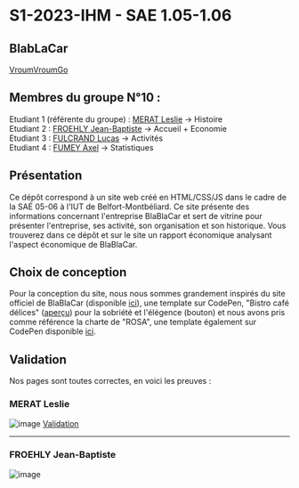 # S1-2023-IHM - SAE 1.05-1.06

## BlabLaCar

[VroumVroumGo](https://lfulcran-iut90.github.io/S1-2023-BlaBlaCar/Site/index.html)

## Membres du groupe N°10 :

Etudiant 1 (référente du groupe) :  [MERAT Leslie](mailto:leslie.merat@edu.univ-fcomte.fr?subject=SAE_1_05_06) -> Histoire  
Etudiant 2 : [FROEHLY Jean-Baptiste](mailto:jean-baptiste.froehly@edu.univ-fcomte.fr?subject=SAE_1_05_06) -> Accueil + Economie  
Etudiant 3 : [FULCRAND Lucas](mailto:lucas.fulcrand@edu.univ-fcomte.fr?subject=SAE_1_05_06) -> Activités  
Etudiant 4 : [FUMEY Axel](mailto:axel.fumey@edu.univ-fcomte.fr?subject=SAE_1_05_06) -> Statistiques  

## Présentation 

Ce dépôt correspond à un site web créé en HTML/CSS/JS dans le cadre de la SAÉ 05-06 à l'IUT de Belfort-Montbéliard. Ce site présente des informations concernant l'entreprise BlaBlaCar et sert de vitrine pour présenter l'entreprise, ses activité, son organisation et son historique. Vous trouverez dans ce dépôt et sur le site un rapport économique analysant l'aspect économique de BlaBlaCar.

## Choix de conception  

Pour la conception du site, nous nous sommes grandement inspirés du site officiel de BlaBlaCar (disponible [ici](https://www.blablacar.fr/)), une template sur CodePen, "Bistro café délices" ([aperçu](https://www.bistrocafedelices.com)) pour la sobriété et l'élégence (bouton) et nous avons pris comme référence la charte de "ROSA", une template également sur CodePen disponible [ici](https://codepen.io/Sir_thirrygolooo/pen/PoXKOrE).
## Validation

Nos pages sont toutes correctes, en voici les preuves :

### MERAT Leslie

![image](https://github.com/lfulcran-iut90/S1-2023-BlaBlaCar/assets/114138422/0e9759c2-28ed-4bea-9413-9a31461b9fbf)
[Validation](https://validator.w3.org/nu/?doc=https%3A%2F%2Flfulcran-iut90.github.io%2FS1-2023-BlaBlaCar%2FSite%2Fhistoire.html)

***

### FROEHLY Jean-Baptiste

![image](https://github.com/lfulcran-iut90/S1-2023-BlaBlaCar/assets/114138422/25b39c24-e6b9-436c-b15a-352c668b95d2)



